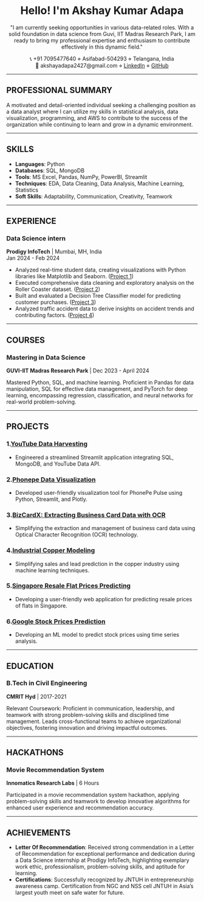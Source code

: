 <h1 align="center">Hello! I'm Akshay Kumar Adapa</h1>

<p align="center">
  "I am currently seeking opportunities in various data-related roles. With a solid foundation in data science from Guvi, IIT Madras Research Park, I am ready to bring my professional expertise and enthusiasm to contribute effectively in this dynamic field."
</p>

<p align="center">
  📞 +91 7095477640 ⋄ Asifabad-504293 ⋄ Telangana, India <br>
  📧 akshayadapa2427@gmail.com ⋄ <a href="https://www.linkedin.com/in/akshayadapa">LinkedIn</a> ⋄ <a href="https://github.com/AkshayAdapa">GitHub</a>
</p>

---

## PROFESSIONAL SUMMARY

A motivated and detail-oriented individual seeking a challenging position as a data analyst where I can utilize my skills in statistical analysis, data visualization, programming, and AWS to contribute to the success of the organization while continuing to learn and grow in a dynamic environment.

---

## SKILLS

- **Languages**: Python
- **Databases**: SQL, MongoDB
- **Tools**: MS Excel, Pandas, NumPy, PowerBI, Streamlit
- **Techniques**: EDA, Data Cleaning, Data Analysis, Machine Learning, Statistics
- **Soft Skills**: Adaptability, Communication, Creativity, Teamwork

---

## EXPERIENCE

### Data Science intern
**Prodigy InfoTech** | Mumbai, MH, India  
Jan 2024 - Feb 2024

- Analyzed real-time student data, creating visualizations with Python libraries like Matplotlib and Seaborn. ([Project 1](https://github.com/AkshayAdapa/PRODIGY_DS_01_Visualization.git))
- Executed comprehensive data cleaning and exploratory analysis on the Roller Coaster dataset. ([Project 2](https://github.com/AkshayAdapa/PRODIGY_DS_02_EDA.git))
- Built and evaluated a Decision Tree Classifier model for predicting customer purchases. ([Project 3](https://github.com/AkshayAdapa/PRODIGY_DS_03_Decision_Tree.git))
- Analyzed traffic accident data to derive insights on accident trends and contributing factors. ([Project 4](https://github.com/AkshayAdapa/PRODIGY_DS_05_-Analyze-traffic-accident-data.git))

---

## COURSES

### Mastering in Data Science
**GUVI-IIT Madras Research Park** | Dec 2023 - April 2024

Mastered Python, SQL, and machine learning. Proficient in Pandas for data manipulation, SQL for effective data management, and PyTorch for deep learning, encompassing regression, classification, and neural networks for real-world problem-solving.

---

## PROJECTS

### 1.[YouTube Data Harvesting](https://github.com/AkshayAdapa/YouTube_Data_Harvesting.git)
- Engineered a streamlined Streamlit application integrating SQL, MongoDB, and YouTube Data API.

### 2.[Phonepe Data Visualization](https://github.com/AkshayAdapa/Phonepe_Pulse.git)
- Developed user-friendly visualization tool for PhonePe Pulse using Python, Streamlit, and Plotly.

### 3.[BizCardX: Extracting Business Card Data with OCR](https://github.com/AkshayAdapa/BizCardX.git)
- Simplifying the extraction and management of business card data using Optical Character Recognition (OCR) technology.

### 4.[Industrial Copper Modeling](https://github.com/AkshayAdapa/Industrial_Copper_Modeling.git)
- Simplifying sales and lead prediction in the copper industry using machine learning techniques.

### 5.[Singapore Resale Flat Prices Predicting](https://github.com/AkshayAdapa/singapore_resale_flat_price_prediction.git)
- Developing a user-friendly web application for predicting resale prices of flats in Singapore.

### 6.[Google Stock Prices Prediction](https://github.com/AkshayAdapa/Stock-Price-Prediction-Google-.git)
- Developing an ML model to predict stock prices using time series analysis.
---

## EDUCATION

### B.Tech in Civil Engineering
**CMRIT Hyd** | 2017-2021

Relevant Coursework: Proficient in communication, leadership, and teamwork with strong problem-solving skills and disciplined time management. Leads cross-functional teams to achieve organizational objectives, fostering innovation and driving impactful outcomes.

---

## HACKATHONS

### Movie Recommendation System
**Innomatics Research Labs** | 6 Hours

Participated in a movie recommendation system hackathon, applying problem-solving skills and teamwork to develop innovative algorithms for enhanced user experience and recommendation accuracy.

---

## ACHIEVEMENTS

- **Letter Of Recommendation**: Received strong commendation in a Letter of Recommendation for exceptional performance and dedication during a Data Science internship at Prodigy InfoTech, highlighting exemplary work ethic, professionalism, problem-solving skills, and aptitude for learning.
- **Certifications**: Successfully recognized by JNTUH in entrepreneurship awareness camp. Certification from NGC and NSS cell JNTUH in Asia’s largest youth meet on safe water for future.
